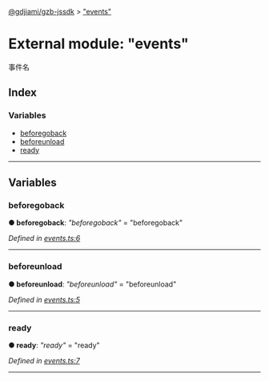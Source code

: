 [@gdjiami/gzb-jssdk](../README.md) > ["events"](../modules/_events_.md)



# External module: "events"


事件名

## Index

### Variables

* [beforegoback](_events_.md#beforegoback)
* [beforeunload](_events_.md#beforeunload)
* [ready](_events_.md#ready)



---
## Variables
<a id="beforegoback"></a>

###  beforegoback

**●  beforegoback**:  *"beforegoback"*  = "beforegoback"

*Defined in [events.ts:6](https://github.com/GDJiaMi/gzb-jssdk/blob/38ff667/src/events.ts#L6)*





___

<a id="beforeunload"></a>

###  beforeunload

**●  beforeunload**:  *"beforeunload"*  = "beforeunload"

*Defined in [events.ts:5](https://github.com/GDJiaMi/gzb-jssdk/blob/38ff667/src/events.ts#L5)*





___

<a id="ready"></a>

###  ready

**●  ready**:  *"ready"*  = "ready"

*Defined in [events.ts:7](https://github.com/GDJiaMi/gzb-jssdk/blob/38ff667/src/events.ts#L7)*





___


